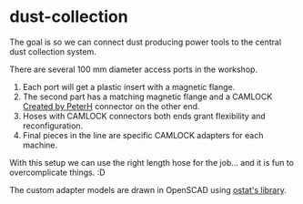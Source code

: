 # dust-collection
The goal is so we can connect dust producing power tools to the central dust collection system.

There are several 100 mm diameter access ports in the workshop.

1. Each port will get a plastic insert with a magnetic flange.
2. The second part has a matching magnetic flange and a CAMLOCK [Created by PeterH](https://www.printables.com/@PeterH) connector on the other end.
3. Hoses with CAMLOCK connectors both ends grant flexibility and reconfiguration.
4. Final pieces in the line are specific CAMLOCK adapters for each machine.

With this setup we can use the right length hose for the job... and it is fun to overcomplicate things. :D

The custom adapter models are drawn in OpenSCAD using [ostat's library](https://github.com/ostat/vacuum-hose-adapter-openscad).  
